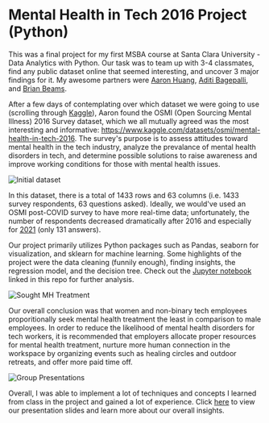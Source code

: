 # Mental Health in Tech 2016 Project (Python)

This was a final project for my first MSBA course at Santa Clara University - Data Analytics with Python. Our task was to team up with 3-4 classmates, find any public dataset online that seemed interesting, and uncover 3 major findings for it. My awesome partners were [Aaron Huang](https://www.linkedin.com/in/aaron-huang-scu/), [Aditi Bagepalli](https://www.linkedin.com/in/aditibagepalli/), and [Brian Beams](https://www.linkedin.com/in/brimism/). 

After a few days of contemplating over which dataset we were going to use (scrolling through [Kaggle](https://www.kaggle.com/)), Aaron found the OSMI (Open Sourcing Mental Illness) 2016 Survey dataset, which we all mutually agreed was the most interesting and informative: https://www.kaggle.com/datasets/osmi/mental-health-in-tech-2016. The survey's purpose is to assess attitudes toward mental health in the tech industry, analyze the prevalance of mental health disorders in tech, and determine possible solutions to raise awareness and improve working conditions for those with mental health issues.

![Initial dataset](https://cdn.discordapp.com/attachments/663146570765566003/1108196651962744913/image.png "Preview of the Dataset")

In this dataset, there is a total of 1433 rows and 63 columns (i.e. 1433 survey respondents, 63 questions asked). 
Ideally, we would've used an OSMI post-COVID survey to have more real-time data; unfortunately, the number of respondents decreased dramatically after 2016 and especially for [2021](https://www.kaggle.com/osmihelp/osmh-2021-mental-health-in-tech-survey-results) (only 131 answers).

Our project primarily utilizes Python packages such as Pandas, seaborn for visualization, and sklearn for machine learning. Some highlights of the project were the data cleaning (funnily enough), finding insights, the regression model, and the decision tree. Check out the [Jupyter notebook](https://github.com/hnlp1997/osmi2016_project/blob/main/osmi_2016_survey.ipynb) linked in this repo for further analysis.

![Sought MH Treatment](https://cdn.discordapp.com/attachments/663146570765566003/1108205072015433898/image.png "Breakdown by Gender")

Our overall conclusion was that women and non-binary tech employees proporitionally seek mental health treatment the least in comparison to male employees. In order to reduce the likelihood of mental health disorders for tech workers, it is recommended that employers allocate proper resources for mental health treatment, nurture more human connection in the workspace by organizing events such as healing circles and outdoor retreats, and offer more paid time off. 

![Group Presentations](https://cdn.discordapp.com/attachments/663146570765566003/1104560587918282842/AEBAC4D3-AE39-4CF6-A2C6-7EE53C55C96B.jpg "The Group Presentation Day")

Overall, I was able to implement a lot of techniques and concepts I learned from class in the project and gained a lot of experience. Click [here](https://docs.google.com/presentation/d/1bptm0tnY-efi9nXrIC0u8oaniwjNyZmMG4kg3KxuXWk/edit?usp=sharing) to view our presentation slides and learn more about our overall insights.

